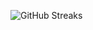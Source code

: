 ![GitHub Streaks](https://github-streaks-mqc9.onrender.com/streak/happilli/image?theme=midnight&cache_bust=1743495593&lang=ja)
